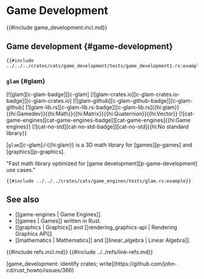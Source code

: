 # Game Development

{{#include game_development.incl.md}}

## Game development {#game-development}

```rust,editable
{{#include ../../../crates/cats/game_development/tests/game_development1.rs:example}}
```

### `glam` {#glam}

[![glam][c-glam-badge]][c-glam] [![glam-crates.io][c-glam-crates.io-badge]][c-glam-crates.io] [![glam-github][c-glam-github-badge]][c-glam-github] [![glam-lib.rs][c-glam-lib.rs-badge]][c-glam-lib.rs]{{hi:glam}}{{hi:Gamedev}}{{hi:Math}}{{hi:Matrix}}{{hi:Quaternion}}{{hi:Vector}} [![cat-game-engines][cat-game-engines-badge]][cat-game-engines]{{hi:Game engines}} [![cat-no-std][cat-no-std-badge]][cat-no-std]{{hi:No standard library}}

[`glam`][c-glam]⮳{{hi:glam}} is a 3D math library for [games][p-games] and [graphics][p-graphics].

"Fast math library optimized for [game development][p-game-development] use cases."

```rust,editable
{{#include ../../../crates/cats/game_engines/tests/glam.rs:example}}
```

## See also

- [[game-engines | Game Engines]].
- [[games | Games]] written in Rust.
- [[graphics | Graphics]] and [[rendering_graphics-api | Rendering Graphics API]].
- [[mathematics | Mathematics]] and [[linear_algebra | Linear Algebra]].

{{#include refs.incl.md}}
{{#include ../../refs/link-refs.md}}

<div class="hidden">
[game_development: identify crates; write](https://github.com/john-cd/rust_howto/issues/366)

</div>
